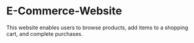 # E-Commerce-Website
This website enables users to browse products, add items to a shopping cart, and complete purchases.
